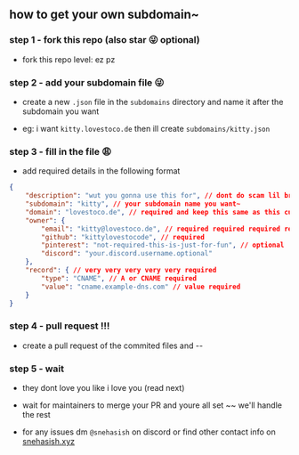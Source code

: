 ## how to get your own subdomain~

### step 1 - fork this repo (also star 😜 optional)

- fork this repo level: ez pz

### step 2 - add your subdomain file 😜

- create a new `.json` file in the `subdomains` directory and name it after the subdomain you want

- eg: i want `kitty.lovestoco.de` then ill create `subdomains/kitty.json`

### step 3 - fill in the file 😩

- add required details in the following format
```json
{
    "description": "wut you gonna use this for", // dont do scam lil bro
    "subdomain": "kitty", // your subdomain name you want~
    "domain": "lovestoco.de", // required and keep this same as this cuz no other domain available for now
    "owner": {
        "email": "kitty@lovestoco.de", // required required required required
        "github": "kittylovestocode", // required
        "pinterest": "not-required-this-is-just-for-fun", // optional
        "discord": "your.discord.username.optional"
    },
    "record": { // very very very very very required
        "type": "CNAME", // A or CNAME required
        "value": "cname.example-dns.com" // value required 
    }
}
```
### step 4 - pull request !!! 

- create a pull request of the commited files and --

### step 5 - wait

- they dont love you like i love you (read next)

- wait for maintainers to merge your PR and youre all set ~~ we'll handle the rest

- for any issues dm `@snehasish` on discord or find other contact info on [snehasish.xyz](https://snehasish.xyz)
